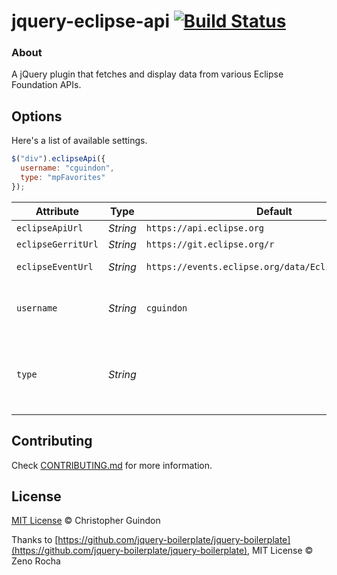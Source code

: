 # jquery-eclipse-api [![Build Status](https://secure.travis-ci.org/EclipseFdn/jquery-eclipse-api.svg?branch=master)](https://secure.travis-ci.org/EclipseFdn/jquery-eclipse-api.svg)

### About

A jQuery plugin that fetches and display data from various Eclipse Foundation APIs.

## Options

Here's a list of available settings.

```javascript
$("div").eclipseApi({
  username: "cguindon",
  type: "mpFavorites"
});
```

Attribute          | Type        | Default   | Description
---                | ---         | ---       | ---
`eclipseApiUrl`    | *String* | `https://api.eclipse.org` | Eclipse Api URL.
`eclipseGerritUrl` | *String* | `https://git.eclipse.org/r` | Eclipse Gerrit URL.
`eclipseEventUrl`  | *String* | `https://events.eclipse.org/data/EclipseEvents.json` | Eclipse event json feed URL.
`username`         | *String* | `cguindon` | The username to fetch Eclipse Favorites or Gerrit reviews for.
`type`             | *String* | | The type of date to fetch. Valid values include mpFavoritesCount, gerritReviews and recentEvents.


## Contributing

Check [CONTRIBUTING.md](https://github.com/EclipseFdn/jquery-eclipse-api/blob/master/CONTRIBUTING.md) for more information.

## License

[MIT License](https://github.com/EclipseFdn/jquery-eclipse-api/blob/master/MIT-LICENSE.txt) © Christopher Guindon

Thanks to [https://github.com/jquery-boilerplate/jquery-boilerplate](https://github.com/jquery-boilerplate/jquery-boilerplate), MIT License © Zeno Rocha
